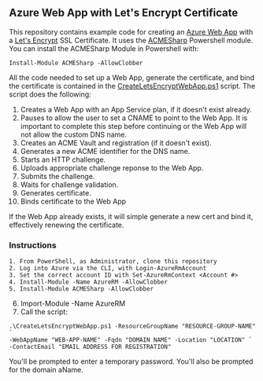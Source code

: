 Azure Web App with Let's Encrypt Certificate
--------------------------------------------

This repository contains example code for creating an [Azure Web App](https://azure.microsoft.com/en-us/services/app-service/web/) with a [Let's Encrypt](https://letsencrypt.org/) SSL Certificate. It uses the [ACMESharp](https://github.com/ebekker/ACMESharp) Powershell module. You can install the ACMESharp Module in Powershell with:

```
Install-Module ACMESharp -AllowClobber
```

All the code needed to set up a Web App, generate the certificate, and bind the certificate is contained in the [CreateLetsEncryptWebApp.ps1](CreateLetsEncryptWebApp.ps1) script. The script does the following:

1. Creates a Web App with an App Service plan, if it doesn't exist already.
2. Pauses to allow the user to set a CNAME to point to the Web App. It is important to complete this step before continuing or the Web App will not allow the custom DNS name.
3. Creates an ACME Vault and registration (if it doesn't exist).
4. Generates a new ACME identifier for the DNS name.
5. Starts an HTTP challenge.
6. Uploads appropriate challenge reponse to the Web App.
7. Submits the challenge. 
8. Waits for challenge validation.
9. Generates certificate.
10. Binds certificate to the Web App

If the Web App already exists, it will simple generate a new cert and bind it, effectively renewing the certificate. 

### Instructions

	1. From PowerShell, as Administrator, clone this repository 
	2. Log into Azure via the CLI, with Login-AzureRmAccount
	3. Set the correct account ID with Set-AzureRmContext <Account #>
	4. Install-Module -Name AzureRM -AllowClobber
	5. Install-Module ACMESharp -AllowClobber
  6. Import-Module -Name AzureRM
  7. Call the script:

```
.\CreateLetsEncryptWebApp.ps1 -ResourceGroupName "RESOURCE-GROUP-NAME" `
-WebAppName "WEB-APP-NAME" -Fqdn "DOMAIN NAME" -Location "LOCATION" `
-ContactEmail "EMAIL ADDRESS FOR REGISTRATION"
```

You'll be prompted to enter a temporary password. You'll also be prompted for the domain aName. 
